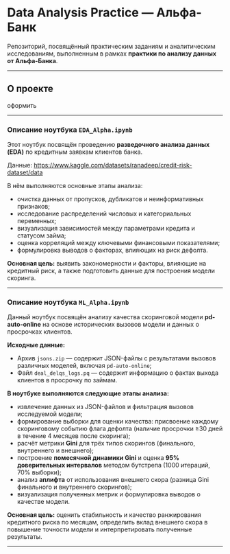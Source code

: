 # Data Analysis Practice — Альфа-Банк

Репозиторий, посвящённый практическим заданиям и аналитическим исследованиям, выполненным в рамках **практики по анализу данных от Альфа-Банка**.

---

## О проекте

оформить 

---

### Описание ноутбука `EDA_Alpha.ipynb`

Этот ноутбук посвящён проведению **разведочного анализа данных (EDA)** по кредитным заявкам клиентов банка.

Данные: https://www.kaggle.com/datasets/ranadeep/credit-risk-dataset/data

В нём выполняются основные этапы анализа:

* очистка данных от пропусков, дубликатов и неинформативных признаков;
* исследование распределений числовых и категориальных переменных;
* визуализация зависимостей между параметрами кредита и статусом займа;
* оценка корреляций между ключевыми финансовыми показателями;
* формулировка выводов о факторах, влияющих на риск дефолта.

**Основная цель:** выявить закономерности и факторы, влияющие на кредитный риск,
а также подготовить данные для построения модели скоринга.

---

### Описание ноутбука `ML_Alpha.ipynb`

Данный ноутбук посвящён анализу качества скоринговой модели **pd-auto-online** на основе исторических вызовов модели и данных о просрочках клиентов.

**Исходные данные:**

* Архив `jsons.zip` — содержит JSON-файлы с результатами вызовов различных моделей, включая `pd-auto-online`;
* Файл `deal_delqs_logs.pq` — содержит информацию о фактах выхода клиентов в просрочку по займам.

**В ноутбуке выполняются следующие этапы анализа:**

* извлечение данных из JSON-файлов и фильтрация вызовов исследуемой модели;
* формирование выборки для оценки качества: присвоение каждому скоринговому событию флага дефолта (наличие просрочки ≥30 дней в течение 4 месяцев после скоринга);
* расчёт метрики **Gini** для трёх типов скорингов (финального, внутреннего и внешнего);
* построение **помесячной динамики Gini** и оценка **95% доверительных интервалов** методом бутстрепа (1000 итераций, 70% выборки);
* анализ **аплифта** от использования внешнего скора (разница Gini финального и внутреннего скорингов);
* визуализация полученных метрик и формулировка выводов о качестве модели.

**Основная цель:**
оценить стабильность и качество ранжирования кредитного риска по месяцам, определить вклад внешнего скора в повышение точности модели и интерпретировать полученные результаты.

---
